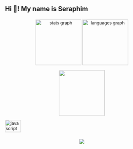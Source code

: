 <h2 align="left">Hi 👋! My name is Seraphim</h2>

###

<div align="center">
  <img src="https://github-readme-stats.vercel.app/api?username=Seraphim1050&show_icons=true&count_private=true&theme=gruvbox" height="150" alt="stats graph"  />
  <img src="https://github-readme-stats.vercel.app/api/top-langs?locale=en&hide_title=false&layout=compact&card_width=320&langs_count=5&theme=gruvbox&hide_border=false&username=Seraphim1050" height="150" alt="languages graph"  />
  
</div>

<p align="center">
  <img height="150px" src="https://lanyard-profile-readme.vercel.app/api/1058460773615153213" />
</p>


<div align="left">
  <img src="https://cdn.jsdelivr.net/gh/devicons/devicon/icons/javascript/javascript-original.svg" height="40" width="52" alt="javascript logo"  />
</div>

###

<div align="center">
  <img src="https://visitor-badge.laobi.icu/badge?page_id=Seraphim1050.Seraphim1050&left_color=dimgrey&right_color=cornflowerblue"  />
</div>

###
